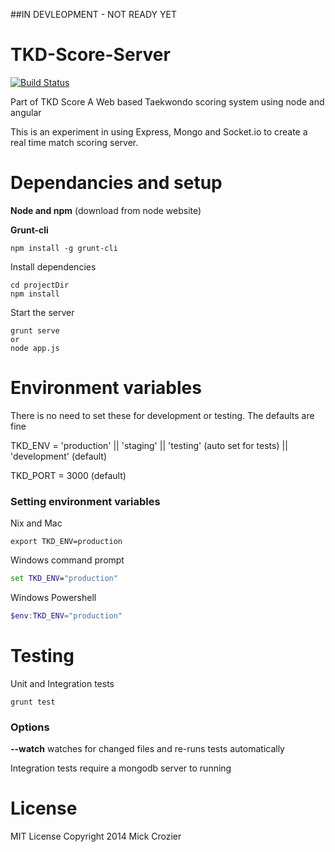 ##IN DEVLEOPMENT - NOT READY YET

TKD-Score-Server
================
[![Build Status](https://travis-ci.org/MickCrozier/TKD-Score-Server.svg?branch=master)](https://travis-ci.org/MickCrozier/TKD-Score-Server)


Part of TKD Score
A Web based Taekwondo scoring system using node and angular

This is an experiment in using Express, Mongo and Socket.io to create a real time match scoring server.


Dependancies and setup
======
**Node and npm** (download from node website)

**Grunt-cli**
```shell
npm install -g grunt-cli
```


Install dependencies
```shell
cd projectDir
npm install
```


Start the server
```shell
grunt serve
or
node app.js
```


Environment variables
======
There is no need to set these for development or testing. The defaults are fine


TKD_ENV = 'production' || 'staging' ||  'testing' (auto set for tests) ||  'development' (default)

TKD_PORT = 3000 (default)


### Setting environment variables
Nix and Mac
```shell
export TKD_ENV=production
```

Windows command prompt
```cmd
set TKD_ENV="production"
```

Windows Powershell
```powershell
$env:TKD_ENV="production"
```



Testing
======

Unit and Integration tests
```shell
grunt test
```

### Options
**--watch** watches for changed files and re-runs tests automatically


Integration tests require a mongodb server to running


License
======
MIT License
Copyright 2014 Mick Crozier

